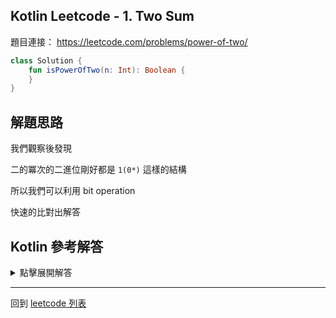 ## Kotlin Leetcode - 1. Two Sum

題目連接： <https://leetcode.com/problems/power-of-two/>


```kotlin
class Solution {
    fun isPowerOfTwo(n: Int): Boolean {
    }
}
```

## 解題思路

我們觀察後發現

二的冪次的二進位剛好都是 `1(0*)` 這樣的結構

所以我們可以利用  bit operation 

快速的比對出解答

## Kotlin 參考解答

<details>
  <summary>點擊展開解答</summary>


```kotlin
class Solution {
    fun isPowerOfTwo(n: Int): Boolean {
        if(n <= 0){
            return false
        }
        return (n and (n-1)) == 0
    }
}
```

或者可以利用 `when` 縮減成單個表達式

```kotlin
class Solution {
    fun isPowerOfTwo(n: Int) = when {
        n <= 0 -> false
        else -> (n and (n-1)) == 0
	}
}
```

</details>

------

回到 [leetcode 列表](index.md)

